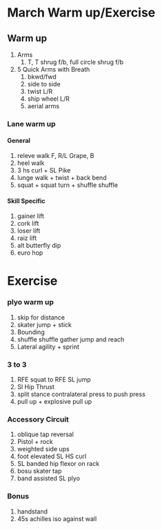 # March Warm up/Exercise
## Warm up
1. Arms
    1. T, T shrug f/b, full circle shrug f/b
1. 5 Quick Arms with Breath
    1. bkwd/fwd
    2. side to side
    3. twist L/R
    4. ship wheel L/R
    5. aerial arms

### Lane warm up
#### General
1. releve walk F, R/L Grape, B
1. heel walk 
1. 3 hs curl + SL Pike
1. lunge walk + twist + back bend
1. squat + squat turn + shuffle shuffle
#### Skill Specific
1. gainer lift
2. cork lift
3. loser lift
4. raiz lift
5. alt butterfly dip
6. euro hop

# Exercise
### plyo warm up
1. skip for distance
1. skater jump + stick
1. Bounding
1. shuffle shuffle gather jump and reach
1. Lateral agility + sprint


### 3 to 3
1. RFE squat to RFE SL jump
1. Sl Hip Thrust
1. split stance contralateral press to push press
1. pull up + explosive pull up

### Accessory Circuit
1. oblique tap reversal
1. Pistol + rock
1. weighted side ups
1. foot elevated SL HS curl
1. SL banded hip flexor on rack
1. bosu skater tap
1. band assisted SL plyo

### Bonus
1. handstand
1. 45s achilles iso against wall



